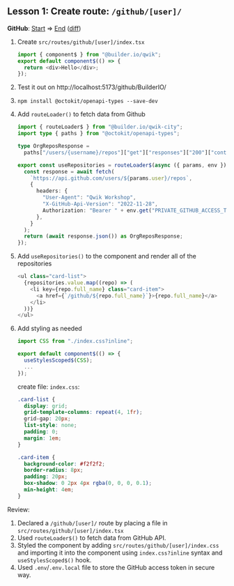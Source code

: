 ## Lesson 1: Create route: `/github/[user]/`

**GitHub**: [Start](https://github.com/mhevery/qwik-workshop/tree/lesson-0) => [End](https://github.com/mhevery/qwik-workshop/tree/lesson-1) ([diff](https://github.com/mhevery/qwik-workshop/compare/lesson-0...lesson-1))

1. Create `src/routes/github/[user]/index.tsx`
   ```typescript
   import { component$ } from "@builder.io/qwik";
   export default component$(() => {
     return <div>Hello</div>;
   });
   ```
2. Test it out on http://localhost:5173/github/BuilderIO/
3. `npm install @octokit/openapi-types --save-dev`
4. Add `routeLoader()` to fetch data from Github

   ```typescript
   import { routeLoader$ } from "@builder.io/qwik-city";
   import type { paths } from "@octokit/openapi-types";

   type OrgReposResponse =
     paths["/users/{username}/repos"]["get"]["responses"]["200"]["content"]["application/json"];

   export const useRepositories = routeLoader$(async ({ params, env }) => {
     const response = await fetch(
       `https://api.github.com/users/${params.user}/repos`,
       {
         headers: {
           "User-Agent": "Qwik Workshop",
           "X-GitHub-Api-Version": "2022-11-28",
           Authorization: "Bearer " + env.get("PRIVATE_GITHUB_ACCESS_TOKEN"),
         },
       }
     );
     return (await response.json()) as OrgReposResponse;
   });
   ```

5. Add `useRepositories()` to the component and render all of the repositories
   ```typescript
   <ul class="card-list">
     {repositories.value.map((repo) => (
       <li key={repo.full_name} class="card-item">
         <a href={`/github/${repo.full_name}`}>{repo.full_name}</a>
       </li>
     ))}
   </ul>
   ```
6. Add styling as needed

   ```typescript
   import CSS from "./index.css?inline";

   export default component$(() => {
     useStylesScoped$(CSS);
     ...
   });
   ```

   create file: `index.css`:

   ```css
   .card-list {
     display: grid;
     grid-template-columns: repeat(4, 1fr);
     grid-gap: 20px;
     list-style: none;
     padding: 0;
     margin: 1em;
   }

   .card-item {
     background-color: #f2f2f2;
     border-radius: 8px;
     padding: 20px;
     box-shadow: 0 2px 4px rgba(0, 0, 0, 0.1);
     min-height: 4em;
   }
   ```

Review:

1. Declared a `/github/[user]/` route by placing a file in `src/routes/github/[user]/index.tsx`
2. Used `routeLoader$()` to fetch data from GitHub API.
3. Styled the component by adding `src/routes/github/[user]/index.css` and importing it into the component using `index.css?inline` syntax and `useStylesScoped$()` hook.
4. Used `.env`/`.env.local` file to store the GitHub access token in secure way.

